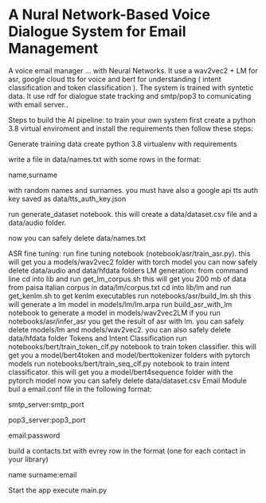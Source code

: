 # A Nural Network-Based Voice Dialogue System for Email Management
 
A voice email manager ... with Neural Networks. It use a wav2vec2 + LM for asr, google cloud tts for voice and bert for understanding ( intent classification and token classification ). The system is trained with syntetic data. It use rdf for dialogue state tracking and smtp/pop3 to comunicating with email server..

Steps to build the AI pipeline:
to train your own system first create a python 3.8 virtual enviroment and install the requirements then follow these steps:

Generate training data
create python 3.8 virtualenv with requirements

write a file in data/names.txt with some rows in the format:

name,surname

with random names and surnames. you must have also a google api tts auth key saved as data/tts_auth_key.json

run generate_dataset notebook. this will create a data/dataset.csv file and a data/audio folder.

now you can safely delete data/names.txt

ASR fine tuning:
run fine tuning notebook (notebook/asr/train_asr.py). this will get you a models/wav2vec2 folder with torch model
you can now safely delete data/audio and data/hfdata folders
LM generation:
from command line cd into lib and run get_lm_corpus.sh this will get you 200 mb of data from paisa italian corpus in data/lm/corpus.txt
cd into lib/lm and run get_kenlm.sh to get kenlm executables
run notebooks/asr/build_lm.sh this will generate a lm model in models/lm/lm.arpa
run build_asr_with_lm notebook to generate a model in models/wav2vec2LM
if you run notebooks/asr/infer_asr you get the result of asr with lm. you can safely delete models/lm and models/wav2vec2. you can also safely delete data/hfdata folder
Tokens and Intent Classification
run notebooks/bert/train_token_clf.py notebook to train token classifier. this will get you a model/bert4token and model/berttokenizer folders with pytorch models
run notebooks/bert/train_seq_clf.py notebook to train intent classificator. this will get you a model/bert4sequence folder with the pytorch model
now you can safely delete data/dataset.csv
Email Module
buil a email.conf file in the following format:

smtp_server:smtp_port

pop3_server:pop3_port

email:password

build a contacts.txt with evrey row in the format (one for each contact in your library)

name surname:email

Start the app
execute main.py
